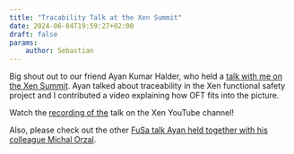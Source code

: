 ```yaml
---
title: "Tracability Talk at the Xen Summit"
date: 2024-06-04T19:59:27+02:00
draft: false
params:
    author: Sebastian
---
```


Big shout out to our friend Ayan Kumar Halder, who held a [talk with me on the Xen Summit](https://xenprojectsummit2024.sched.com/event/1bCFL/implementing-requirement-traceability-in-the-xen-fusa-project-with-openfasttrace-ayan-kumar-halder-amd-sebastian-bar-exasol). Ayan talked about traceability in the Xen functional safety project and I contributed a video explaining how OFT fits into the picture.

Watch the [recording of the](https://www.youtube.com/watch?v=zlU1wFeszUM&pp=ygUVeGVuIGZ1bmN0aW9uYWwgc2FmZXR5) talk on the Xen YouTube channel!

Also, please check out the other [FuSa talk Ayan held together with his colleague Michal Orzal](https://www.youtube.com/watch?v=eFRTHSGDMfQ&pp=ygUVeGVuIGZ1bmN0aW9uYWwgc2FmZXR5).